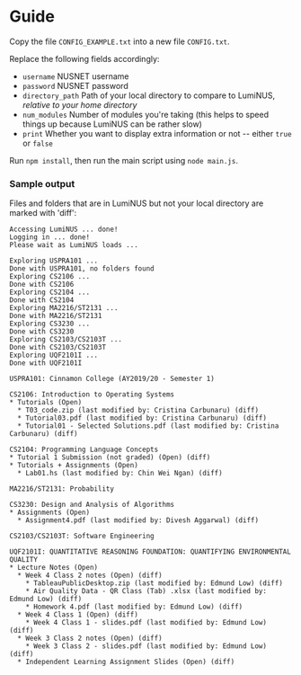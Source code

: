 # Guide

Copy the file `CONFIG_EXAMPLE.txt` into a new file `CONFIG.txt`.

Replace the following fields accordingly:
* `username` NUSNET username
* `password` NUSNET password
* `directory_path` Path of your local directory to compare to LumiNUS, *relative to your home directory*
* `num_modules` Number of modules you're taking (this helps to speed things up because LumiNUS can be rather slow)
* `print` Whether you want to display extra information or not -- either `true` or `false`

Run `npm install`, then run the main script using `node main.js`.

### Sample output

Files and folders that are in LumiNUS but not your local directory are marked with 'diff':

```
Accessing LumiNUS ... done!
Logging in ... done!
Please wait as LumiNUS loads ...

Exploring USPRA101 ...
Done with USPRA101, no folders found
Exploring CS2106 ...
Done with CS2106
Exploring CS2104 ...
Done with CS2104
Exploring MA2216/ST2131 ...
Done with MA2216/ST2131
Exploring CS3230 ...
Done with CS3230
Exploring CS2103/CS2103T ...
Done with CS2103/CS2103T
Exploring UQF2101I ...
Done with UQF2101I

USPRA101: Cinnamon College (AY2019/20 - Semester 1)

CS2106: Introduction to Operating Systems
* Tutorials (Open)
  * T03_code.zip (last modified by: Cristina Carbunaru) (diff)
  * Tutorial03.pdf (last modified by: Cristina Carbunaru) (diff)
  * Tutorial01 - Selected Solutions.pdf (last modified by: Cristina Carbunaru) (diff)

CS2104: Programming Language Concepts
* Tutorial 1 Submission (not graded) (Open) (diff)
* Tutorials + Assignments (Open)
  * Lab01.hs (last modified by: Chin Wei Ngan) (diff)

MA2216/ST2131: Probability

CS3230: Design and Analysis of Algorithms
* Assignments (Open)
  * Assignment4.pdf (last modified by: Divesh Aggarwal) (diff)

CS2103/CS2103T: Software Engineering

UQF2101I: QUANTITATIVE REASONING FOUNDATION: QUANTIFYING ENVIRONMENTAL QUALITY
* Lecture Notes (Open)
  * Week 4 Class 2 notes (Open) (diff)
    * TableauPublicDesktop.zip (last modified by: Edmund Low) (diff)
    * Air Quality Data - QR Class (Tab) .xlsx (last modified by: Edmund Low) (diff)
    * Homework 4.pdf (last modified by: Edmund Low) (diff)
  * Week 4 Class 1 (Open) (diff)
    * Week 4 Class 1 - slides.pdf (last modified by: Edmund Low) (diff)
  * Week 3 Class 2 notes (Open) (diff)
    * Week 3 Class 2 - slides.pdf (last modified by: Edmund Low) (diff)
  * Independent Learning Assignment Slides (Open) (diff)
```

